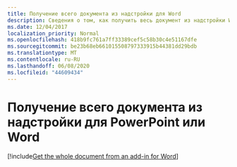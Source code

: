 ```yaml
---
title: Получение всего документа из надстройки для Word
description: Сведения о том, как получить весь документ из надстройки Word
ms.date: 12/04/2017
localization_priority: Normal
ms.openlocfilehash: 418b9fc761a7ff33389cef5c58b30c4e51167dfe
ms.sourcegitcommit: be23b68eb661015508797333915b44381dd29bdb
ms.translationtype: MT
ms.contentlocale: ru-RU
ms.lasthandoff: 06/08/2020
ms.locfileid: "44609434"
---
```

# <a name="get-the-whole-document-from-an-add-in-for-powerpoint-or-word"></a>Получение всего документа из надстройки для PowerPoint или Word

[!include[Get the whole document from an add-in for Word](../includes/file-get-the-whole-document-from-an-add-in-for-powerpoint-or-word.md)]
